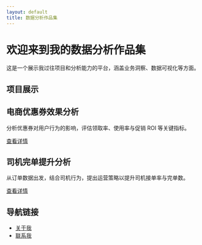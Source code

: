 ```yaml
---
layout: default
title: 数据分析作品集
---
```


<h1>欢迎来到我的数据分析作品集</h1>
<p>这是一个展示我过往项目和分析能力的平台，涵盖业务洞察、数据可视化等方面。</p>

## 项目展示

<div class="card">
  <h2>电商优惠券效果分析</h2>
  <p>分析优惠券对用户行为的影响，评估领取率、使用率与促销 ROI 等关键指标。</p>
  <a href="projects/project2.md" class="button">查看详情</a>
</div>

<div class="card">
  <h2>司机完单提升分析</h2>
  <p>从订单数据出发，结合司机行为，提出运营策略以提升司机接单率与完单数。</p>
  <a href="projects/project1.md" class="button">查看详情</a>
</div>

## 导航链接

<ul>
  <li><a href="about.md">关于我</a></li>
  <li><a href="contact.md">联系我</a></li>
</ul>
